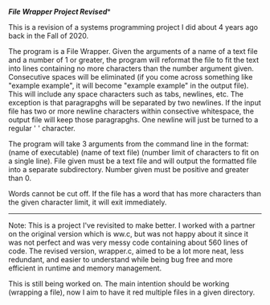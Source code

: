 *******File Wrapper Project Revised********

This is a revision of a systems programming project I did about 4 years ago back in the Fall of 2020.

The program is a File Wrapper. Given the arguments of a name of a text file and a number of 1 or greater, the program will reformat the file to fit the text into lines 
containing no more characters than the number argument given. Consecutive spaces will be eliminated (if you come across something like "example      example", it will become 
"example example" in the output file). This will include any space characters such as tabs, newlines, etc. The exception is that paragrapghs will be separated by two newlines.
If the input file has two or more newline characters within consective whitespace, the output file will keep those paragrapghs. One newline will just be turned to a regular
' ' character. 

The program will take 3 arguments from the command line in the format: (name of executable) (name of text file) (number limit of characters to fit on a single line).
File given must be a text file and will output the formatted file into a separate subdirectory. Number given must be positive and greater than 0.

Words cannot be cut off. If the file has a word that has more characters than the given character limit, it will exit immediately.
**************

Note: This is a project I've revisited to make better. I worked with a partner on the original version which is ww.c, but was not happy about it since it was not perfect
and was very messy code containing about 560 lines of code. The revised version, wrapper.c, aimed to be a lot more neat, less redundant, and easier to understand while being
bug free and more efficient in runtime and memory management. 

This is still being worked on. The main intention should be working (wrapping a file), now I aim to have it red multiple files in a given directory. 
